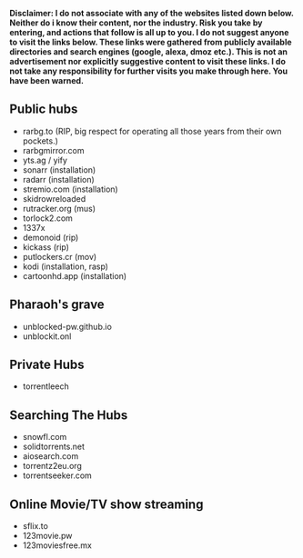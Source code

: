 **Disclaimer: I do not associate with any of the websites listed down below. Neither do i know their content, nor the industry. Risk you take by entering, and actions that follow is all up to you. I do not suggest anyone to visit the links below. These links were gathered from publicly available directories and search engines (google, alexa, dmoz etc.). This is not an advertisement nor explicitly suggestive content to visit these links. I do not take any responsibility for further visits you make through here. You have been warned.**


## Public hubs
- rarbg.to (RIP, big respect for operating all those years from their own pockets.)
- rarbgmirror.com
- yts.ag / yify
- sonarr (installation)
- radarr (installation)
- stremio.com (installation)
- skidrowreloaded
- rutracker.org (mus)
- torlock2.com
- 1337x
- demonoid (rip)
- kickass (rip)
- putlockers.cr (mov)
- kodi (installation, rasp)
- cartoonhd.app (installation)

## Pharaoh's grave
- unblocked-pw.github.io 
- unblockit.onl

## Private Hubs
- torrentleech

## Searching The Hubs
- snowfl.com
- solidtorrents.net
- aiosearch.com
- torrentz2eu.org
- torrentseeker.com

## Online Movie/TV show streaming
- sflix.to
- 123movie.pw
- 123moviesfree.mx

